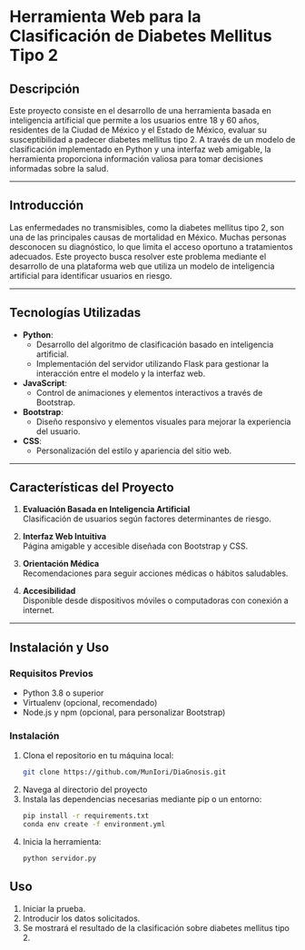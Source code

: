 # **Herramienta Web para la Clasificación de Diabetes Mellitus Tipo 2**

## **Descripción**
Este proyecto consiste en el desarrollo de una herramienta basada en inteligencia artificial que permite a los usuarios entre 18 y 60 años, residentes de la Ciudad de México y el Estado de México, evaluar su susceptibilidad a padecer diabetes mellitus tipo 2. A través de un modelo de clasificación implementado en Python y una interfaz web amigable, la herramienta proporciona información valiosa para tomar decisiones informadas sobre la salud.

---

## **Introducción**
Las enfermedades no transmisibles, como la diabetes mellitus tipo 2, son una de las principales causas de mortalidad en México. Muchas personas desconocen su diagnóstico, lo que limita el acceso oportuno a tratamientos adecuados. Este proyecto busca resolver este problema mediante el desarrollo de una plataforma web que utiliza un modelo de inteligencia artificial para identificar usuarios en riesgo.

---

## **Tecnologías Utilizadas**
- **Python**: 
  - Desarrollo del algoritmo de clasificación basado en inteligencia artificial.
  - Implementación del servidor utilizando Flask para gestionar la interacción entre el modelo y la interfaz web.
- **JavaScript**:
  - Control de animaciones y elementos interactivos a través de Bootstrap.
- **Bootstrap**:
  - Diseño responsivo y elementos visuales para mejorar la experiencia del usuario.
- **CSS**:
  - Personalización del estilo y apariencia del sitio web.

---

## **Características del Proyecto**
1. **Evaluación Basada en Inteligencia Artificial**  
   Clasificación de usuarios según factores determinantes de riesgo.
   
2. **Interfaz Web Intuitiva**  
   Página amigable y accesible diseñada con Bootstrap y CSS.

3. **Orientación Médica**  
   Recomendaciones para seguir acciones médicas o hábitos saludables.

4. **Accesibilidad**  
   Disponible desde dispositivos móviles o computadoras con conexión a internet.

---

## **Instalación y Uso**

### **Requisitos Previos**
- Python 3.8 o superior
- Virtualenv (opcional, recomendado)
- Node.js y npm (opcional, para personalizar Bootstrap)

### **Instalación**
1. Clona el repositorio en tu máquina local:
   ```bash
   git clone https://github.com/MunIori/DiaGnosis.git
2. Navega al directorio del proyecto
3. Instala las dependencias necesarias mediante pip o un entorno:
   ```bash
   pip install -r requirements.txt
   conda env create -f environment.yml
4. Inicia la herramienta:
   ```bash
   python servidor.py
## Uso
1. Iniciar la prueba.
2. Introducir los datos solicitados.
3. Se mostrará el resultado de la clasificación sobre diabetes mellitus tipo 2.

